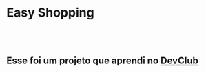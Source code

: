 <h1>Easy Shopping</h1>
<br>
<br>
<h2>Esse foi um projeto que aprendi no <a href="https;//rodoufomori.com.br/DevClub">DevClub</a></h2>
